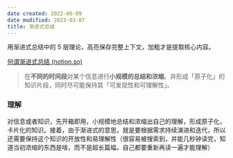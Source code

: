 ```yaml
---
date created: 2022-06-09
date modified: 2023-03-07
title: 渐进式总结
---
```


用渐进式总结中的 5 层理论，高亮保存完整上下文，加粗才是提取核心内容。

[何谓渐进式总结 (notion.so)](https://www.notion.so/3a8c5d77b5be42c58719d174bfbfa935)

> 在**不同的时间段**对某个信息进行**小规模的总结和浓缩**。并形成「原子化」的知识片段，同时尽可能保持其「可发现性和可理解性」。

### 理解

对信息或者知识，先开箱即用，小规模地总结和浓缩出自己的理解，形成原子化，卡片化的知识。接着，由于渐进式的意思，就是要根据需求持续演进和迭代，所以还需要保持这个知识的开放性和易理解性（很容易被搜索到，并能几秒钟读完，知道当初浓缩的东西是啥，而不是超长篇幅，自己都要重新再读一遍才能理解）
